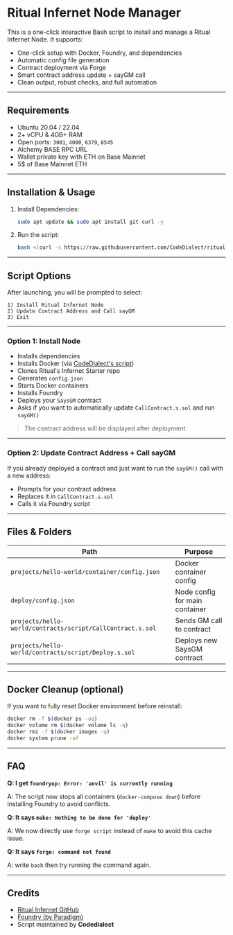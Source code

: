 # Ritual Infernet Node Manager

This is a one-click interactive Bash script to install and manage a Ritual Infernet Node. It supports:

- One-click setup with Docker, Foundry, and dependencies
- Automatic config file generation
- Contract deployment via Forge
- Smart contract address update + sayGM call
- Clean output, robust checks, and full automation

---

## Requirements

- Ubuntu 20.04 / 22.04
- 2+ vCPU & 4GB+ RAM
- Open ports: `3001`, `4000`, `6379`, `8545`
- Alchemy BASE RPC URL
- Wallet private key with ETH on Base Mainnet
- 5$ of Base Mainnet ETH

---

## Installation & Usage

1. Install Dependencies:
    ```bash
    sudo apt update && sudo apt install git curl -y
    ```

2. Run the script:
    ```bash
    bash <(curl -s https://raw.githubusercontent.com/CodeDialect/ritual-infernet/main/ritual_node_manager.sh)
    ```

---

## Script Options

After launching, you will be prompted to select:

```
1) Install Ritual Infernet Node
2) Update Contract Address and Call sayGM
3) Exit
```

---

### Option 1: Install Node

- Installs dependencies
- Installs Docker (via [CodeDialect's script](https://github.com/CodeDialect/aztec-squencer))
- Clones Ritual's Infernet Starter repo
- Generates `config.json`
- Starts Docker containers
- Installs Foundry
- Deploys your `SaysGM` contract
- Asks if you want to automatically update `CallContract.s.sol` and run `sayGM()`

> The contract address will be displayed after deployment.

---

### Option 2: Update Contract Address + Call sayGM

If you already deployed a contract and just want to run the `sayGM()` call with a new address:

- Prompts for your contract address
- Replaces it in `CallContract.s.sol`
- Calls it via Foundry script

---

## Files & Folders

| Path                                                  | Purpose                             |
|-------------------------------------------------------|-------------------------------------|
| `projects/hello-world/container/config.json`          | Docker container config             |
| `deploy/config.json`                                  | Node config for main container      |
| `projects/hello-world/contracts/script/CallContract.s.sol` | Sends GM call to contract    |
| `projects/hello-world/contracts/script/Deploy.s.sol`  | Deploys new SaysGM contract         |

---

## Docker Cleanup (optional)

If you want to fully reset Docker environment before reinstall:

```bash
docker rm -f $(docker ps -aq)
docker volume rm $(docker volume ls -q)
docker rmi -f $(docker images -q)
docker system prune -af
```

---

## FAQ

**Q: I get `foundryup: Error: 'anvil' is currently running`**

A: The script now stops all containers (`docker-compose down`) before installing Foundry to avoid conflicts.

**Q: It says `make: Nothing to be done for 'deploy'`**

A: We now directly use `forge script` instead of `make` to avoid this cache issue.

**Q: It says `forge: command not found `**

A: write `bash` then try running the command again.


---

## Credits

- [Ritual Infernet GitHub](https://github.com/ritual-net/infernet-container-starter)
- [Foundry (by Paradigm)](https://book.getfoundry.sh/)
- Script maintained by **Codedialect**
